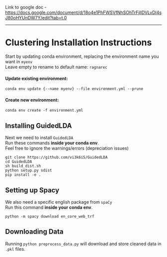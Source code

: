 Link to google doc - https://docs.google.com/document/d/18o4e1PhFWSVfNhSOhTrFjIlDVLvDl4sJ80oHYUnDW7Y/edit?tab=t.0

---

# Clustering Installation Instructions

Start by updating conda environment, replacing the environment name you want in `myenv`\
Leave empty to rename to default name: `ragnarec`

#### Update existing environment:

```
conda env update {--name myenv} --file environment.yml --prune
```

#### Create new environment:

```
conda env create -f environment.yml
```

## Installing GuidedLDA

Next we need to install `GuidedLDA`\
Run these commands **inside your conda env**.\
Feel free to ignore the warnings/errors (depreciation issues)

```
git clone https://github.com/vi3k6i5/GuidedLDA
cd GuidedLDA
sh build_dist.sh
python setup.py sdist
pip install -e .
```

## Setting up Spacy

We also need a specific english package from `spaCy`\
Run this command **inside your conda env**.

```
python -m spacy download en_core_web_trf
```

## Downloading Data

Running `python preprocess_data.py` will download and store cleaned data in `.pkl` files.
